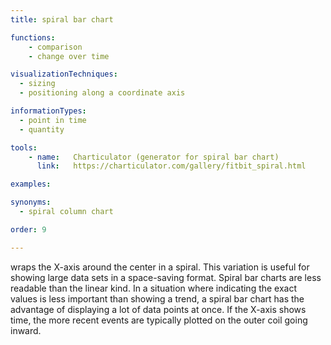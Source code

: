 ```yaml
---
title: spiral bar chart

functions:
    - comparison
    - change over time

visualizationTechniques:
  - sizing
  - positioning along a coordinate axis

informationTypes:
  - point in time
  - quantity

tools:
    - name:   Charticulator (generator for spiral bar chart)
      link:   https://charticulator.com/gallery/fitbit_spiral.html

examples:

synonyms:
  - spiral column chart

order: 9

---
```


wraps the X-axis around the center in a spiral. This variation is useful for showing large data sets in a space-saving format. Spiral bar charts are less readable than the linear kind.  In a situation where indicating the exact values is less important than showing a trend, a spiral bar chart has the advantage of displaying a lot of data points at once. If the X-axis shows time, the more recent events are typically plotted on the outer coil going inward.

<!--more-->


